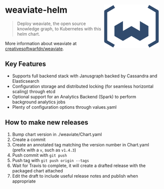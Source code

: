 # weaviate-helm <img alt='Weaviate logo' src='https://raw.githubusercontent.com/creativesoftwarefdn/weaviate/19de0956c69b66c5552447e84d016f4fe29d12c9/docs/assets/weaviate-logo.png' width='180' align='right' />

> Deploy weaviate, the open source knowledge graph, to Kubernetes with this
> helm chart.

More information about weaviate at [creativesoftwarfdn/weaviate](https://github.com/creativesoftwarefdn/weaviate).

## Key Features
- Supports full backend stack with Janusgraph backed by Cassandra and
  Elasticsearch
- Configuration storage and distributed locking (for seamless horizontal
  scaling) through etcd
- Optional support for an Analytics Backend (Spark) to perform background
  analytics jobs
- Plenty of configuration options through values.yaml

## How to make new releases

1. Bump chart version in ./weaviate/Chart.yaml
1. Create a commit
1. Create an annotated tag matching the version number in Chart.yaml (prefix
   with a `v`, such as `v1.4.3`)
1. Push commit with `git push`
1. Push tag with `git push origin --tags`
1. Wait for Travis to complete, it will create a drafted release with the
   packaged chart attached
1. Edit the draft to include useful release notes and publish when appropriate
